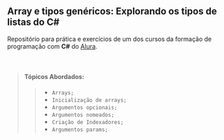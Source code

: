 

## **Array e tipos genéricos: Explorando os tipos de listas do C#**


Repositório para prática e exercícios de um dos cursos da formação de programação com **C#** do [Alura](https://alura.com.br/). 
<br/><br/><br/>

>#### **Tópicos Abordados**:
>> - `Arrays;`
>> - `Inicialização de arrays;`
>> - `Argumentos opcionais;`
>> - `Argumentos nomeados;`
>> - `Criação de Indexadores;`
>> - `Argumentos params;`

